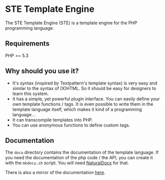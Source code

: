 STE Template Engine
===================

The STE Template Engine (STE) is a template engine for the PHP programming
language.

Requirements
------------

PHP >= 5.3

Why should you use it?
----------------------

* It's syntax (inspired by Textpattern's template syntax) is very easy and
  similar to the syntax of (X)HTML. So it should be easy for designers to learn
  this system.
* It has a simple, yet powerful plugin interface. You can easily define your
  own template functions / tags. It is even possible to write them in the
  template language itself, which makes it kind of a programming language...
* It can transcompile templates into PHP.
* You can use anonymous functions to define custom tags.

Documentation
-------------

The `docu` directory contains the documentation of the template language.
If you need the documentation of the php code / the API, you can create it with the `mkdocu.sh` script.
You will need [NaturalDocs](http://www.naturaldocs.org/) for that.

There is also a mirror of the documentation [here](http://r7r.kch42.net/ste_docu/).
